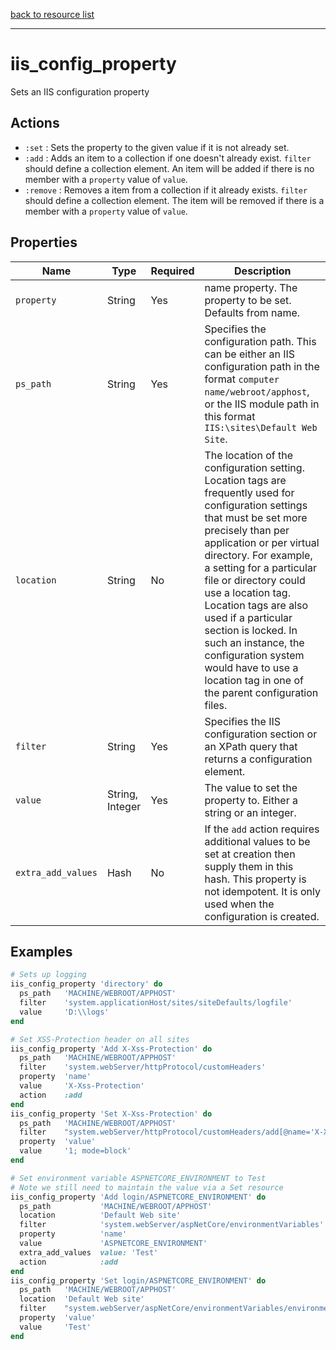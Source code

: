 [back to resource list](https://github.com/sous-chefs/iis#resources)

---

# iis_config_property

Sets an IIS configuration property

## Actions

- `:set` : Sets the property to the given value if it is not already set.
- `:add` : Adds an item to a collection if one doesn't already exist. `filter` should define a collection element. An item will be added if there is no member with a `property` value of `value`.
- `:remove` : Removes a item from a collection if it already exists. `filter` should define a collection element. The item will be removed if there is a member with a `property` value of `value`.

## Properties

| Name                | Type              | Required| Description                                                               |
| ------------------- | ----------------- | ------- | ------------------------------------------------------------------------- |
| `property`          |  String           | Yes     | name property.  The property to be set. Defaults from name. |
| `ps_path`           |  String           | Yes     | Specifies the configuration path. This can be either an IIS configuration path in the format `computer name/webroot/apphost`, or the IIS module path in this format `IIS:\sites\Default Web Site`. |
| `location`          |  String           | No      | The location of the configuration setting. Location tags are frequently used for configuration settings that must be set more precisely than per application or per virtual directory. For example, a setting for a particular file or directory could use a location tag. Location tags are also used if a particular section is locked. In such an instance, the configuration system would have to use a location tag in one of the parent configuration files. |
| `filter`            |  String           | Yes     | Specifies the IIS configuration section or an XPath query that returns a configuration element. |
| `value`             |  String, Integer  | Yes     | The value to set the property to. Either a string or an integer. |
| `extra_add_values`  |  Hash             | No      | If the `add` action requires additional values to be set at creation then supply them in this hash. This property is not idempotent. It is only used when the configuration is created.|

## Examples

```ruby
# Sets up logging
iis_config_property 'directory' do
  ps_path   'MACHINE/WEBROOT/APPHOST'
  filter    'system.applicationHost/sites/siteDefaults/logfile'
  value     'D:\\logs'
end
```

```ruby
# Set XSS-Protection header on all sites
iis_config_property 'Add X-Xss-Protection' do
  ps_path   'MACHINE/WEBROOT/APPHOST'
  filter    'system.webServer/httpProtocol/customHeaders'
  property  'name'
  value     'X-Xss-Protection'
  action    :add
end
iis_config_property 'Set X-Xss-Protection' do
  ps_path   'MACHINE/WEBROOT/APPHOST'
  filter    "system.webServer/httpProtocol/customHeaders/add[@name='X-Xss-Protection']"
  property  'value'
  value     '1; mode=block'
end
```

```ruby
# Set environment variable ASPNETCORE_ENVIRONMENT to Test
# Note we still need to maintain the value via a Set resource
iis_config_property 'Add login/ASPNETCORE_ENVIRONMENT' do
  ps_path           'MACHINE/WEBROOT/APPHOST'
  location          'Default Web site'
  filter            'system.webServer/aspNetCore/environmentVariables'
  property          'name'
  value             'ASPNETCORE_ENVIRONMENT'
  extra_add_values  value: 'Test'
  action            :add
end
iis_config_property 'Set login/ASPNETCORE_ENVIRONMENT' do
  ps_path   'MACHINE/WEBROOT/APPHOST'
  location  'Default Web site'
  filter    "system.webServer/aspNetCore/environmentVariables/environmentVariable[@name='ASPNETCORE_ENVIRONMENT']"
  property  'value'
  value     'Test'
end
```
